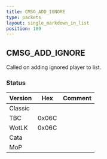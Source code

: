 ```yaml
---
title: CMSG_ADD_IGNORE
type: packets
layout: single_markdown_in_list
position: 109
---
```


## CMSG_ADD_IGNORE

Called on adding ignored player to list.

### Status

Version | Hex | Comment
---------- | ---------- | ---------- 
Classic    |            |  
TBC        | 0x06C      |  
WotLK      | 0x06C      |  
Cata       |            |  
MoP        |            |  